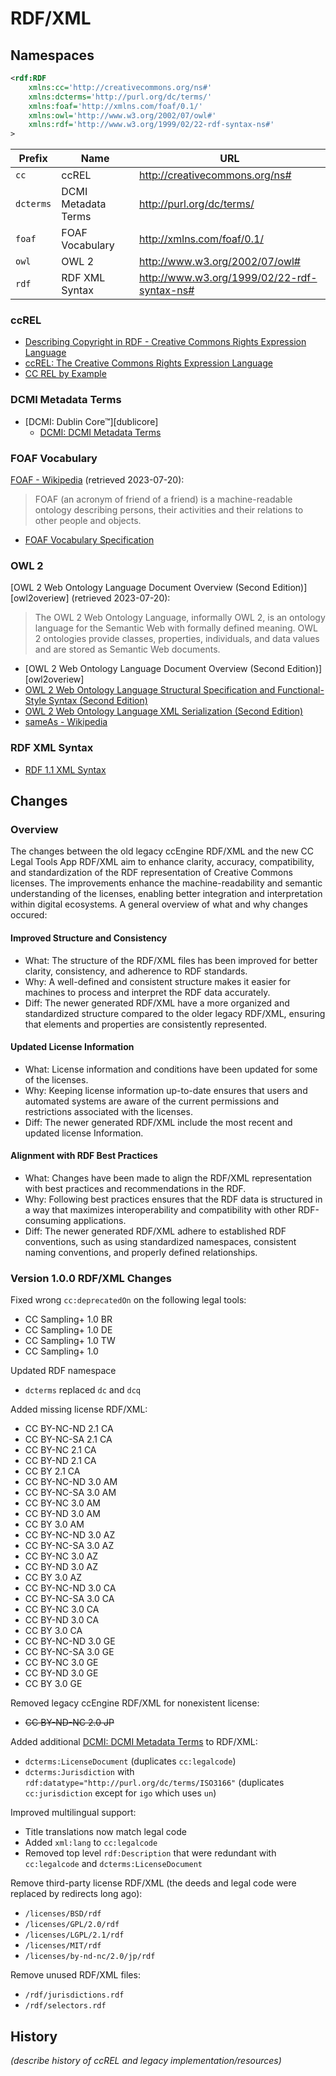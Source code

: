 # RDF/XML


## Namespaces

```xml
<rdf:RDF
    xmlns:cc='http://creativecommons.org/ns#'
    xmlns:dcterms='http://purl.org/dc/terms/'
    xmlns:foaf='http://xmlns.com/foaf/0.1/'
    xmlns:owl='http://www.w3.org/2002/07/owl#'
    xmlns:rdf='http://www.w3.org/1999/02/22-rdf-syntax-ns#'
>
```

| Prefix | Name                | URL                                         |
| ------ | ------------------- | ------------------------------------------- |
| `cc`   | ccREL               | http://creativecommons.org/ns#              |
| `dcterms` | DCMI Metadata Terms | http://purl.org/dc/terms/                |
| `foaf` | FOAF Vocabulary     | http://xmlns.com/foaf/0.1/                  |
| `owl`  | OWL 2               | http://www.w3.org/2002/07/owl#              |
| `rdf`  | RDF XML Syntax      | http://www.w3.org/1999/02/22-rdf-syntax-ns# |


### ccREL

- [Describing Copyright in RDF - Creative Commons Rights Expression
  Language][ccrelns]
- [ccREL: The Creative Commons Rights Expression Language][ccrelpaper]
- [CC REL by Example][ccrelguide]

[ccrelpaper]: https://opensource.creativecommons.org/ccrel/
[ccrelns]: https://creativecommons.org/ns/
[ccrelguide]: https://opensource.creativecommons.org/ccrel-guide/


### DCMI Metadata Terms

- [DCMI: Dublin Core™][dublicore]
  - [DCMI: DCMI Metadata Terms][dcmiterms]

[dublincore]: https://www.dublincore.org/specifications/dublin-core/
[dcmiterms]: https://www.dublincore.org/specifications/dublin-core/dcmi-terms/


### FOAF Vocabulary

[FOAF - Wikipedia](https://en.wikipedia.org/wiki/FOAF) (retrieved 2023-07-20):
> FOAF (an acronym of friend of a friend) is a machine-readable ontology
> describing persons, their activities and their relations to other people and
> objects.

- [FOAF Vocabulary Specification][foafvocab]

[foafvocab]: http://xmlns.com/foaf/0.1/


### OWL 2

[OWL 2 Web Ontology Language Document Overview (Second Edition)][owl2overiew]
(retrieved 2023-07-20):
> The OWL 2 Web Ontology Language, informally OWL 2, is an ontology language
> for the Semantic Web with formally defined meaning. OWL 2 ontologies provide
> classes, properties, individuals, and data values and are stored as Semantic
> Web documents.

- [OWL 2 Web Ontology Language Document Overview (Second Edition)][owl2overiew]
- [OWL 2 Web Ontology Language Structural Specification and Functional-Style
  Syntax (Second Edition)][owl2spec]
- [OWL 2 Web Ontology Language XML Serialization (Second Edition)][owl2xml]
- [sameAs - Wikipedia][wikipediasameas]

[owl2overview]: https://www.w3.org/TR/owl2-overview/
[owl2spec]: https://www.w3.org/TR/owl2-syntax/
[owl2xml]: https://www.w3.org/TR/owl2-xml-serialization/
[wikipediasameas]: https://en.wikipedia.org/wiki/SameAs


### RDF XML Syntax

- [RDF 1.1 XML Syntax](https://www.w3.org/TR/rdf-syntax-grammar/)


## Changes

### Overview

The changes between the old legacy ccEngine RDF/XML and the new CC Legal Tools
App  RDF/XML aim to enhance clarity, accuracy, compatibility, and
standardization of the RDF representation of Creative Commons licenses.  The
improvements enhance the machine-readability and semantic understanding of the
licenses, enabling better integration and interpretation within digital
ecosystems. A general overview of what and why changes occured:


#### Improved Structure and Consistency

- What: The structure of the RDF/XML files has been improved for better
  clarity, consistency, and adherence to RDF standards.
- Why: A well-defined and consistent structure makes it easier for machines to
  process and interpret the RDF data accurately.
- Diff: The newer generated RDF/XML have a more organized and standardized
  structure compared to the older legacy RDF/XML, ensuring that elements and
  properties are consistently represented.


#### Updated License Information

- What: License information and conditions have been updated for some of the
  licenses.
- Why: Keeping license information up-to-date ensures that users and automated
  systems are aware of the current permissions and restrictions associated with
  the licenses.
- Diff: The newer generated RDF/XML include the most recent and updated license
  Information.


#### Alignment with RDF Best Practices

- What: Changes have been made to align the RDF/XML representation with best
  practices and recommendations in the RDF.
- Why: Following best practices ensures that the RDF data is structured in a
  way that maximizes interoperability and compatibility with other
  RDF-consuming applications.
- Diff: The newer generated RDF/XML adhere to established RDF conventions, such
  as using standardized namespaces, consistent naming conventions, and properly
  defined relationships.


### Version 1.0.0 RDF/XML Changes

Fixed wrong `cc:deprecatedOn` on the following legal tools:
- CC Sampling+ 1.0 BR
- CC Sampling+ 1.0 DE
- CC Sampling+ 1.0 TW
- CC Sampling+ 1.0

Updated RDF namespace
- `dcterms` replaced `dc` and `dcq`

Added missing license RDF/XML:
- CC BY-NC-ND 2.1 CA
- CC BY-NC-SA 2.1 CA
- CC BY-NC 2.1 CA
- CC BY-ND 2.1 CA
- CC BY 2.1 CA
- CC BY-NC-ND 3.0 AM
- CC BY-NC-SA 3.0 AM
- CC BY-NC 3.0 AM
- CC BY-ND 3.0 AM
- CC BY 3.0 AM
- CC BY-NC-ND 3.0 AZ
- CC BY-NC-SA 3.0 AZ
- CC BY-NC 3.0 AZ
- CC BY-ND 3.0 AZ
- CC BY 3.0 AZ
- CC BY-NC-ND 3.0 CA
- CC BY-NC-SA 3.0 CA
- CC BY-NC 3.0 CA
- CC BY-ND 3.0 CA
- CC BY 3.0 CA
- CC BY-NC-ND 3.0 GE
- CC BY-NC-SA 3.0 GE
- CC BY-NC 3.0 GE
- CC BY-ND 3.0 GE
- CC BY 3.0 GE

Removed legacy ccEngine RDF/XML for nonexistent license:
- ~~CC BY-ND-NC 2.0 JP~~

Added additional [DCMI: DCMI Metadata Terms][dcmiterms] to RDF/XML:
- `dcterms:LicenseDocument` (duplicates `cc:legalcode`)
- `dcterms:Jurisdiction` with `rdf:datatype="http://purl.org/dc/terms/ISO3166"`
  (duplicates `cc:jurisdiction` except for `igo` which uses `un`)

Improved multilingual support:
- Title translations now match legal code
- Added `xml:lang` to `cc:legalcode`
- Removed top level `rdf:Description` that were redundant with `cc:legalcode`
  and `dcterms:LicenseDocument`

Remove third-party license RDF/XML (the deeds and legal code were replaced by
redirects long ago):
- `/licenses/BSD/rdf`
- `/licenses/GPL/2.0/rdf`
- `/licenses/LGPL/2.1/rdf`
- `/licenses/MIT/rdf`
- `/licenses/by-nd-nc/2.0/jp/rdf`

Remove unused RDF/XML files:
- `/rdf/jurisdictions.rdf`
- `/rdf/selectors.rdf`


## History

*(describe history of ccREL and legacy implementation/resources)*
